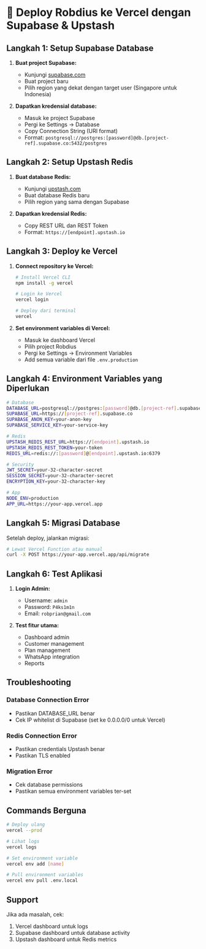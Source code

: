 # 🚀 Deploy Robdius ke Vercel dengan Supabase & Upstash

## Langkah 1: Setup Supabase Database

1. **Buat project Supabase:**
   - Kunjungi [supabase.com](https://supabase.com)
   - Buat project baru
   - Pilih region yang dekat dengan target user (Singapore untuk Indonesia)

2. **Dapatkan kredensial database:**
   - Masuk ke project Supabase
   - Pergi ke Settings → Database
   - Copy Connection String (URI format)
   - Format: `postgresql://postgres:[password]@db.[project-ref].supabase.co:5432/postgres`

## Langkah 2: Setup Upstash Redis

1. **Buat database Redis:**
   - Kunjungi [upstash.com](https://upstash.com)
   - Buat database Redis baru
   - Pilih region yang sama dengan Supabase

2. **Dapatkan kredensial Redis:**
   - Copy REST URL dan REST Token
   - Format: `https://[endpoint].upstash.io`

## Langkah 3: Deploy ke Vercel

1. **Connect repository ke Vercel:**
   ```bash
   # Install Vercel CLI
   npm install -g vercel
   
   # Login ke Vercel
   vercel login
   
   # Deploy dari terminal
   vercel
   ```

2. **Set environment variables di Vercel:**
   - Masuk ke dashboard Vercel
   - Pilih project Robdius
   - Pergi ke Settings → Environment Variables
   - Add semua variable dari file `.env.production`

## Langkah 4: Environment Variables yang Diperlukan

```bash
# Database
DATABASE_URL=postgresql://postgres:[password]@db.[project-ref].supabase.co:5432/postgres
SUPABASE_URL=https://[project-ref].supabase.co
SUPABASE_ANON_KEY=your-anon-key
SUPABASE_SERVICE_KEY=your-service-key

# Redis
UPSTASH_REDIS_REST_URL=https://[endpoint].upstash.io
UPSTASH_REDIS_REST_TOKEN=your-token
REDIS_URL=redis://:[password]@[endpoint].upstash.io:6379

# Security
JWT_SECRET=your-32-character-secret
SESSION_SECRET=your-32-character-secret
ENCRYPTION_KEY=your-32-character-key

# App
NODE_ENV=production
APP_URL=https://your-app.vercel.app
```

## Langkah 5: Migrasi Database

Setelah deploy, jalankan migrasi:

```bash
# Lewat Vercel Function atau manual
curl -X POST https://your-app.vercel.app/api/migrate
```

## Langkah 6: Test Aplikasi

1. **Login Admin:**
   - Username: `admin`
   - Password: `P4ks1m1n`
   - Email: `robprian@gmail.com`

2. **Test fitur utama:**
   - Dashboard admin
   - Customer management
   - Plan management
   - WhatsApp integration
   - Reports

## Troubleshooting

### Database Connection Error
- Pastikan DATABASE_URL benar
- Cek IP whitelist di Supabase (set ke 0.0.0.0/0 untuk Vercel)

### Redis Connection Error
- Pastikan credentials Upstash benar
- Pastikan TLS enabled

### Migration Error
- Cek database permissions
- Pastikan semua environment variables ter-set

## Commands Berguna

```bash
# Deploy ulang
vercel --prod

# Lihat logs
vercel logs

# Set environment variable
vercel env add [name]

# Pull environment variables
vercel env pull .env.local
```

## Support

Jika ada masalah, cek:
1. Vercel dashboard untuk logs
2. Supabase dashboard untuk database activity
3. Upstash dashboard untuk Redis metrics
